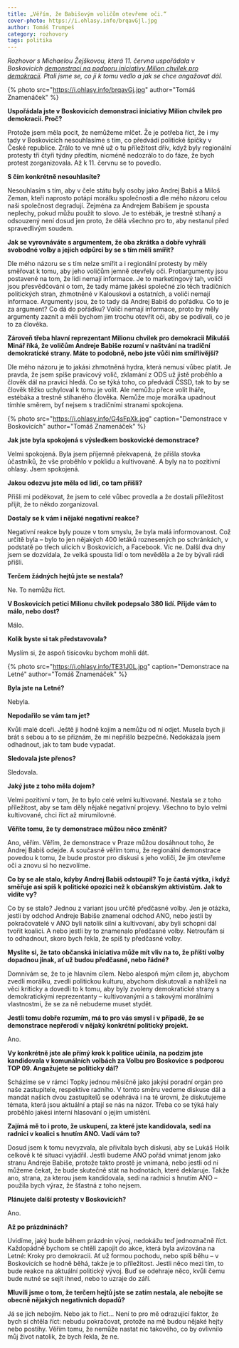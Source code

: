 ```yaml
---
title: „Věřím, že Babišovým voličům otevřeme oči.“
cover-photo: https://i.ohlasy.info/brqavGjl.jpg
author: Tomáš Trumpeš
category: rozhovory
tags: politika
---
```


*Rozhovor s Michaelou Žejškovou, která 11. června uspořádala v Boskovicích [demonstraci na podporu iniciativy Milion chvilek pro demokracii](https://www.facebook.com/pg/ohlasy/photos/?tab=album&album_id=2199962543391182). Ptali jsme se, co ji k tomu vedlo a jak se chce angažovat dál.*

{% photo src="https://i.ohlasy.info/brqavGj.jpg" author="Tomáš Znamenáček" %}

**Uspořádala jste v Boskovicích demonstraci iniciativy Milion chvilek pro demokracii. Proč?**

Protože jsem měla pocit, že nemůžeme mlčet. Že je potřeba říct, že i my tady v Boskovicích nesouhlasíme s tím, co předvádí politické špičky v České republice. Zrálo to ve mně už o tu příležitost dřív, když byly regionální protesty tři čtyři týdny předtím, nicméně nedozrálo to do fáze, že bych protest zorganizovala. Až k 11. červnu se to povedlo. 

**S čím konkrétně nesouhlasíte?**

Nesouhlasím s tím, aby v čele státu byly osoby jako Andrej Babiš a Miloš Zeman, kteří naprosto potápí morálku společnosti a dle mého názoru celou naši společnost degradují. Zejména za Andrejem Babišem je spousta neplechy, pokud můžu použít to slovo. Je to estébák, je trestně stíhaný a odsouzený není dosud jen proto, že dělá všechno pro to, aby nestanul před spravedlivým soudem.

**Jak se vyrovnáváte s argumentem, že oba zkrátka a dobře vyhráli svobodné volby a jejich odpůrci by se s tím měli smířit?**

Dle mého názoru se s tím nelze smířit a i regionální protesty by měly směřovat k tomu, aby jeho voličům jemně otevřely oči. Protiargumenty jsou postavené na tom, že lidi nemají informace. Je to marketingový tah, voliči jsou přesvědčováni o tom, že tady máme jakési společné zlo těch tradičních politických stran, zhmotněné v Kalouskovi a ostatních, a voliči nemají informace. Argumenty jsou, že to tady dá Andrej Babiš do pořádku. Co to je za argument? Co dá do pořádku? Voliči nemají informace, proto by měly argumenty zaznít a měli bychom jim trochu otevřít oči, aby se podívali, co je to za člověka.

**Zároveň třeba hlavní reprezentant Milionu chvilek pro demokracii Mikuláš Minář říká, že voličům Andreje Babiše rozumí v naštvání na tradiční demokratické strany. Máte to podobně, nebo jste vůči nim smířlivější?**

Dle mého názoru je to jakási zhmotněná hydra, která nemusí vůbec platit. Je pravda, že jsem spíše pravicový volič, zklamání z ODS už jistě proběhlo a člověk dál na pravici hledá. Co se týká toho, co předvádí ČSSD, tak to by se člověk těžko uchyloval k tomu je volit. Ale nemůžu přece volit lháře, estébáka a trestně stíhaného člověka. Nemůže moje morálka upadnout tímhle směrem, byť nejsem s tradičními stranami spokojena.

{% photo src="https://i.ohlasy.info/G4sFpXk.jpg" caption="Demonstrace v Boskovicích" author="Tomáš Znamenáček" %}

**Jak jste byla spokojená s výsledkem boskovické demonstrace?**

Velmi spokojená. Byla jsem příjemně překvapená, že přišla stovka účastníků, že vše proběhlo v poklidu a kultivovaně. A byly na to pozitivní ohlasy. Jsem spokojená.

**Jakou odezvu jste měla od lidí, co tam přišli?**

Přišli mi poděkovat, že jsem to celé vůbec provedla a že dostali příležitost přijít, že to někdo zorganizoval. 

**Dostaly se k vám i nějaké negativní reakce?**

Negativní reakce byly pouze v tom smyslu, že byla malá informovanost. Což určitě byla – bylo to jen nějakých 400 letáků roznesených po schránkách, v podstatě po třech ulicích v Boskovicích, a Facebook. Víc ne. Další dva dny jsem se dozvídala, že velká spousta lidí o tom nevěděla a že by bývali rádi přišli. 

**Terčem žádných hejtů jste se nestala?**

Ne. To nemůžu říct.

**V Boskovicích petici Milionu chvilek podepsalo 380 lidí. Přijde vám to málo, nebo dost?**

Málo.

**Kolik byste si tak představovala?**

Myslím si, že aspoň tisícovku bychom mohli dát.

{% photo src="https://i.ohlasy.info/TE31J0L.jpg" caption="Demonstrace na Letné" author="Tomáš Znamenáček" %}

**Byla jste na Letné?**

Nebyla.

**Nepodařilo se vám tam jet?**

Kvůli malé dceři. Ještě ji hodně kojím a nemůžu od ní odjet. Musela bych ji brát s sebou a to se přiznám, že mi nepřišlo bezpečné. Nedokázala jsem odhadnout, jak to tam bude vypadat.

**Sledovala jste přenos?**

Sledovala.

**Jaký jste z toho měla dojem?**

Velmi pozitivní v tom, že to bylo celé velmi kultivované. Nestala se z toho příležitost, aby se tam děly nějaké negativní projevy. Všechno to bylo velmi kultivované, chci říct až mírumilovné.

**Věříte tomu, že ty demonstrace můžou něco změnit?**

Ano, věřím. Věřím, že demonstrace v Praze můžou dosáhnout toho, že Andrej Babiš odejde. A současně věřím tomu, že regionální demonstrace povedou k tomu, že bude prostor pro diskusi s jeho voliči, že jim otevřeme oči a znovu si ho nezvolíme.

**Co by se ale stalo, kdyby Andrej Babiš odstoupil? To je častá výtka, i když směřuje asi spíš k politické opozici než k občanským aktivistům. Jak to vidíte vy?**

Co by se stalo? Jednou z variant jsou určitě předčasné volby. Jen je otázka, jestli by odchod Andreje Babiše znamenal odchod ANO, nebo jestli by pokračovatelé v ANO byli natolik silní a kultivovaní, aby byli schopni dál tvořit koalici. A nebo jestli by to znamenalo předčasné volby. Netroufám si to odhadnout, skoro bych řekla, že spíš ty předčasné volby.

**Myslíte si, že tato občanská iniciativa může mít vliv na to, že příští volby dopadnou jinak, ať už budou předčasné, nebo řádné?**

Domnívám se, že to je hlavním cílem. Nebo alespoň mým cílem je, abychom zvedli morálku, zvedli politickou kulturu, abychom diskutovali a nahlíželi na věci kriticky a dovedli to k tomu, aby byly zvoleny demokratické strany s demokratickými reprezentanty – kultivovanými a s takovými morálními vlastnostmi, že se za ně nebudeme muset stydět. 

**Jestli tomu dobře rozumím, má to pro vás smysl i v případě, že se demonstrace nepřerodí v nějaký konkrétní politický projekt.**

Ano.

**Vy konkrétně jste ale přímý krok k politice učinila, na podzim jste kandidovala v komunálních volbách za Volbu pro Boskovice s podporou TOP 09. Angažujete se politicky dál?**

Scházíme se v rámci Topky jednou měsíčně jako jakýsi poradní orgán pro naše zastupitele, respektive radního. V tomto směru vedeme diskuse dál a mandát našich dvou zastupitelů se odehrává i na té úrovni, že diskutujeme témata, která jsou aktuální a ptají se nás na názor. Třeba co se týká haly proběhlo jakési interní hlasování o jejím umístění.

**Zajímá mě to i proto, že uskupení, za které jste kandidovala, sedí na radnici v koalici s hnutím ANO. Vadí vám to?**

Dosud jsem k tomu nevyzvala, ale přivítala bych diskusi, aby se Lukáš Holík celkově k té situaci vyjádřil. Jestli budeme ANO pořád vnímat jenom jako stranu Andreje Babiše, protože takto prostě je vnímaná, nebo jestli od ní můžeme čekat, že bude skutečně stát na hodnotách, které deklaruje. Takže ano, strana, za kterou jsem kandidovala, sedí na radnici s hnutím ANO – použila bych výraz, že šťastná z toho nejsem.

**Plánujete další protesty v Boskovicích?**

Ano. 

**Až po prázdninách?**

Uvidíme, jaký bude během prázdnin vývoj, nedokážu teď jednoznačně říct. Každopádně bychom se chtěli zapojit do akce, která byla avizována na Letné: Kroky pro demokracii. Ať už formou pochodu, nebo spíš běhu – v Boskovicích se hodně běhá, takže je to příležitost. Jestli něco mezi tím, to bude reakce na aktuální politický vývoj. Buď se odehraje něco, kvůli čemu bude nutné se sejít ihned, nebo to uzraje do září. 

**Mluvili jsme o tom, že terčem hejtů jste se zatím nestala, ale nebojíte se obecně nějakých negativních dopadů?**

Já se jich nebojím. Nebo jak to říct… Není to pro mě odrazující faktor, že bych si chtěla říct: nebudu pokračovat, protože na mě budou nějaké hejty nebo postihy. Věřím tomu, že nemůže nastat nic takového, co by ovlivnilo můj život natolik, že bych řekla, že ne.